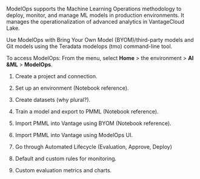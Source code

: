ModelOps supports the Machine Learning Operations methodology to deploy, monitor, and manage ML models in production environments. It manages the operationalization of advanced analytics in VantageCloud Lake.

Use ModelOps with Bring Your Own Model (BYOM)/third-party models and Git models using the Teradata modelops (tmo) command-line tool.

To access ModelOps: From the menu, select **Home** > the environment > **AI &ML** > **ModelOps**.

1.  Create a project and connection.


1.  Set up an environment (Notebook reference).


1.  Create datasets (why plural?).


1.  Train a model and export to PMML (Notebook reference).


1.  Import PMML into Vantage using BYOM (Notebook reference).


1.  Import PMML into Vantage using ModelOps UI.


1.  Go through Automated Lifecycle (Evaluation, Approve, Deploy)


1.  Default and custom rules for monitoring.


1.  Custom evaluation metrics and charts.



